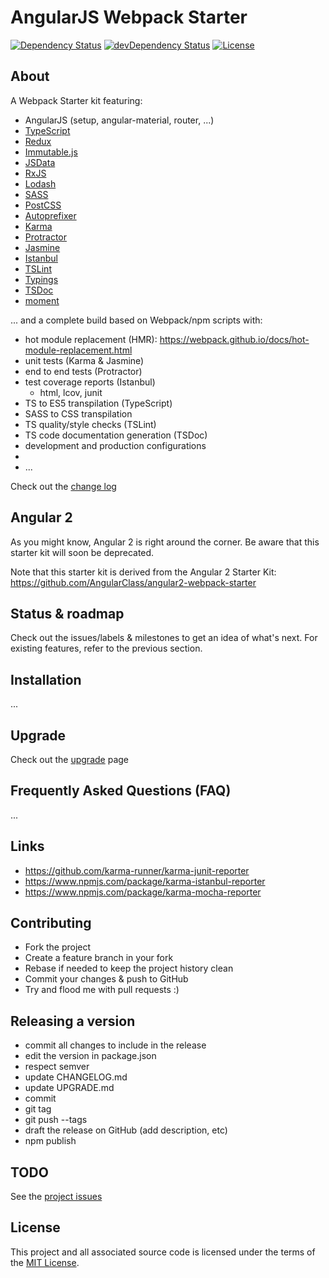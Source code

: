 # AngularJS Webpack Starter

[![Dependency Status](https://david-dm.org/dsebastien/angularjs-webpack-starter.svg?theme=shields.io&style=flat)](https://david-dm.org/dsebastien/angularjs-webpack-starter)
[![devDependency Status](https://david-dm.org/dsebastien/angularjs-webpack-starter/dev-status.svg?theme=shields.io&style=flat)](https://david-dm.org/dsebastien/angularjs-webpack-starter#info=devDependencies)
[![License](https://img.shields.io/cocoapods/l/AFNetworking.svg)](LICENSE.MD)

## About
A Webpack Starter kit featuring:
* AngularJS (setup, angular-material, router, ...)
* [TypeScript](http://www.typescriptlang.org/)
* [Redux](https://github.com/rackt/redux)
* [Immutable.js](https://facebook.github.io/immutable-js/)
* [JSData](http://www.js-data.io/)
* [RxJS](https://github.com/Reactive-Extensions/RxJS)
* [Lodash](https://lodash.com/)
* [SASS](http://sass-lang.com/)
* [PostCSS](https://github.com/postcss/postcss)
* [Autoprefixer](https://github.com/postcss/autoprefixer)
* [Karma](http://karma-runner.github.io/)
* [Protractor](https://angular.github.io/protractor/#/)
* [Jasmine](http://jasmine.github.io/)
* [Istanbul](https://gotwarlost.github.io/istanbul/)
* [TSLint](https://www.npmjs.com/package/tslint)
* [Typings](https://github.com/typings/typings)
* [TSDoc](https://www.npmjs.com/package/tsdoc)
* [moment](http://momentjs.com/)

... and a complete build based on Webpack/npm scripts with:
* hot module replacement (HMR): https://webpack.github.io/docs/hot-module-replacement.html
* unit tests (Karma & Jasmine)
* end to end tests (Protractor)
* test coverage reports (Istanbul)
  * html, lcov, junit
* TS to ES5 transpilation (TypeScript)
* SASS to CSS transpilation
* TS quality/style checks (TSLint)
* TS code documentation generation (TSDoc)
* development and production configurations
*
* ...

Check out the [change log](CHANGELOG.md)

## Angular 2
As you might know, Angular 2 is right around the corner. Be aware that this starter kit will soon be deprecated.

Note that this starter kit is derived from the Angular 2 Starter Kit: https://github.com/AngularClass/angular2-webpack-starter

## Status & roadmap
Check out the issues/labels & milestones to get an idea of what's next. For existing features, refer to the previous section.

## Installation
...

## Upgrade
Check out the [upgrade](UPGRADE.md) page

## Frequently Asked Questions (FAQ)
...

## Links
* https://github.com/karma-runner/karma-junit-reporter
* https://www.npmjs.com/package/karma-istanbul-reporter
* https://www.npmjs.com/package/karma-mocha-reporter

## Contributing
* Fork the project
* Create a feature branch in your fork
* Rebase  if needed to keep the project history clean
* Commit your changes & push to GitHub
* Try and flood me with pull requests :)

## Releasing a version

* commit all changes to include in the release
* edit the version in package.json
* respect semver
* update CHANGELOG.md
* update UPGRADE.md
* commit
* git tag
* git push --tags
* draft the release on GitHub (add description, etc)
* npm publish

## TODO
See the [project issues](https://github.com/dsebastien/angularjs-webpack-starter/issues/)

## License
This project and all associated source code is licensed under the terms of the [MIT License](https://en.wikipedia.org/wiki/MIT_License).
